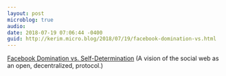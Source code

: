 ```yaml
---
layout: post
microblog: true
audio: 
date: 2018-07-19 07:06:44 -0400
guid: http://kerim.micro.blog/2018/07/19/facebook-domination-vs.html
---
```

[Facebook Domination vs. Self-Determination](https://boingboing.net/2018/07/18/platform-independence.html) (A vision of the social web as an open, decentralized, protocol.)
